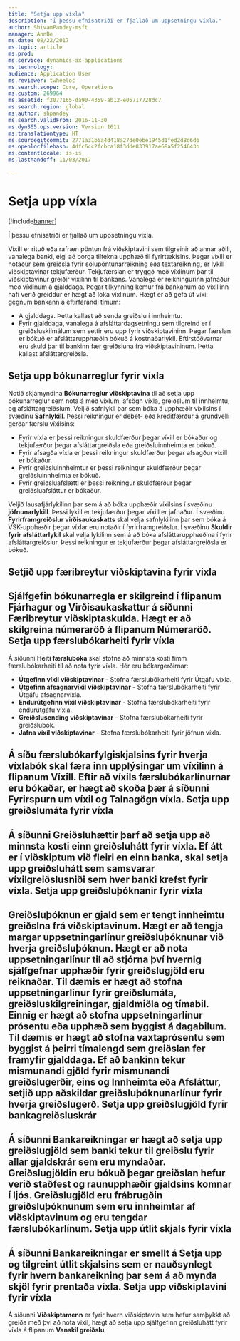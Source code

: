 ```yaml
---
title: "Setja upp víxla"
description: "Í þessu efnisatriði er fjallað um uppsetningu víxla."
author: ShivamPandey-msft
manager: AnnBe
ms.date: 08/22/2017
ms.topic: article
ms.prod: 
ms.service: dynamics-ax-applications
ms.technology: 
audience: Application User
ms.reviewer: twheeloc
ms.search.scope: Core, Operations
ms.custom: 269964
ms.assetid: f2077165-da90-4359-ab12-e05717728dc7
ms.search.region: global
ms.author: shpandey
ms.search.validFrom: 2016-11-30
ms.dyn365.ops.version: Version 1611
ms.translationtype: HT
ms.sourcegitcommit: 2771a31b5a4d418a27de0ebe1945d1fed2d8d6d6
ms.openlocfilehash: 4dfc6cc2fcbca18f3dde833917ae68a5f254643b
ms.contentlocale: is-is
ms.lasthandoff: 11/03/2017

---
```


# <a name="set-up-bills-of-exchange"></a>Setja upp víxla

[!include[banner](../includes/banner.md)]


Í þessu efnisatriði er fjallað um uppsetningu víxla.

Víxill er rituð eða rafræn pöntun frá viðskiptavini sem tilgreinir að annar aðili, vanalega banki, eigi að borga tiltekna upphæð til fyrirtækisins. Þegar víxill er notaður sem greiðsla fyrir sölupöntunarreikning eða textareikning, er lykill viðskiptavinar tekjufærður. Tekjufærslan er tryggð með víxlinum þar til viðskiptavinur greiðir víxilinn til bankans. Vanalega er reikningurinn jafnaður með víxlinum á gjalddaga. Þegar tilkynning kemur frá bankanum að víxillinn hafi verið greiddur er hægt að loka víxlinum. Hægt er að gefa út víxil gegnum bankann á eftirfarandi tímum:

-   Á gjalddaga. Þetta kallast að senda greiðslu í innheimtu.
-   Fyrir gjalddaga, vanalega á afsláttardagsetningu sem tilgreind er í greiðsluskilmálum sem settir eru upp fyrir viðskiptavininn. Þegar færslan er bókuð er afsláttarupphæðin bókuð á kostnaðarlykil. Eftirstöðvarnar eru skuld þar til bankinn fær greiðsluna frá viðskiptavininum. Þetta kallast afsláttargreiðsla.

## <a name="set-up-posting-profiles-for-bills-of-exchange"></a>Setja upp bókunarreglur fyrir víxla
Notið skjámyndina **Bókunarreglur viðskiptavina** til að setja upp bókunarreglur sem nota á með víxlum, afsögn víxla, greiðslum til innheimtu, og afsláttargreiðslum. Veljið safnlykil þar sem bóka á upphæðir víxilsins í svæðinu **Safnlykill**. Þessi reikningur er debet- eða kreditfærður á grundvelli gerðar færslu víxilsins:
-   Fyrir víxla er þessi reikningur skuldfærður þegar víxill er bókaður og tekjufærður þegar afsláttargreiðsla eða greiðsluinnheimta er bókuð.
-   Fyrir afsagða víxla er þessi reikningur skuldfærður þegar afsagður víxill er bókaður.
-   Fyrir greiðsluinnheimtur er þessi reikningur skuldfærður þegar greiðsluinnheimta er bókuð.
-   Fyrir greiðsluafslætti er þessi reikningur skuldfærður þegar greiðsluafsláttur er bókaður.

Veljið lausafjárlykilinn þar sem á að bóka upphæðir víxilsins í svæðinu **jöfnunarlykill**. Þessi lykill er tekjufærður þegar víxill er jafnaður. Í svæðinu **Fyrirframgreiðslur virðisaukaskatts** skal velja safnlykilinn þar sem bóka á VSK-upphæðir þegar víxlar eru notaðir í fyrirframgreiðslur. Í svæðinu **Skuldir fyrir afsláttarlykil** skal velja lykilinn sem á að bóka afsláttarupphæðina í fyrir afsláttargreiðslur. Þessi reikningur er tekjufærður þegar afsláttargreiðsla er bókuð.

## <a name="set-up-accounts-receivable-parameters-for-bills-of-exchange"></a>Setjið upp færibreytur viðskiptavina fyrir víxla
Sjálfgefin bókunarregla er skilgreind í flipanum **Fjárhagur og Virðisaukaskattur** á síðunni **Færibreytur viðskiptaskulda**. Hægt er að skilgreina númeraröð á flipanum **Númeraröð**. Setja upp færslubókarheiti fyrir víxla
------------------------------------------

Á síðunni **Heiti færslubóka** skal stofna að minnsta kosti fimm færslubókarheiti til að nota fyrir víxla. Hér eru bókargerðirnar:
-   **Útgefinn víxil viðskiptavinar** - Stofna færslubókarheiti fyrir Útgáfu víxla.
-   **Útgefinn afsagnarvíxil viðskiptavinar** - Stofna færslubókarheiti fyrir Útgáfu afsagnarvíxla.
-   **Endurútgefinn víxil viðskiptavinar** - Stofna færslubókarheiti fyrir endurútgáfu víxla.
-   **Greiðslusending viðskiptavinar** – Stofna færslubókarheiti fyrir greiðslubók.
-   **Jafna víxil viðskiptavinar** - Stofna færslubókarheiti fyrir jöfnun víxla.

Á síðu færslubókarfylgiskjalsins fyrir hverja víxlabók skal færa inn upplýsingar um víxilinn á flipanum **Víxill**. Eftir að víxils færslubókarlínurnar eru bókaðar, er hægt að skoða þær á síðunni **Fyrirspurn um víxil** og **Talnagögn víxla**.
Setja upp greiðslumáta fyrir víxla
-----------------------------------------------

Á síðunni **Greiðsluhættir** þarf að setja upp að minnsta kosti einn greiðsluhátt fyrir víxla. Ef átt er í viðskiptum við fleiri en einn banka, skal setja upp greiðsluhátt sem samsvarar víxilgreiðslusniði sem hver banki krefst fyrir víxla.
Setja upp greiðsluþóknanir fyrir víxla
-----------------------------------------

Greiðsluþóknun er gjald sem er tengt innheimtu greiðslna frá viðskiptavinum. Hægt er að tengja margar uppsetningarlínur greiðsluþóknunar við hverja greiðsluþóknun. Hægt er að nota uppsetningarlínur til að stjórna því hvernig sjálfgefnar upphæðir fyrir greiðslugjöld eru reiknaðar. Til dæmis er hægt að stofna uppsetningarlínur fyrir greiðslumáta, greiðsluskilgreiningar, gjaldmiðla og tímabil. Einnig er hægt að stofna uppsetningarlínur prósentu eða upphæð sem byggist á dagabilum. Til dæmis er hægt að stofna vaxtaprósentu sem byggist á þeirri tímalengd sem greiðslan fer framyfir gjalddaga. Ef að bankinn tekur mismunandi gjöld fyrir mismunandi greiðslugerðir, eins og **Innheimta** eða **Afsláttur**, setjið upp aðskildar greiðsluþóknunarlínur fyrir hverja greiðslugerð.
Setja upp greiðslugjöld fyrir bankagreiðsluskrár
------------------------------------------------

Á síðunni **Bankareikningar** er hægt að setja upp greiðslugjöld sem banki tekur til greiðslu fyrir allar gjaldskrár sem eru myndaðar. Greiðslugjöldin eru bókuð þegar greiðslan hefur verið staðfest og raunupphæðir gjaldsins komnar í ljós. Greiðslugjöld eru frábrugðin greiðsluþóknunum sem eru innheimtar af viðskiptavinum og eru tengdar færslubókarlínum.
Setja upp útlit skjals fyrir víxla
---------------------------------------------

Á síðunni **Bankareikningar** er smellt á **Setja upp** og tilgreint útlit skjalsins sem er nauðsynlegt fyrir hvern bankareikning þar sem á að mynda skjöl fyrir prentaða víxla.
Setja upp viðskiptavini fyrir víxla
--------------------------------------

Á síðunni **Viðskiptamenn** er fyrir hvern viðskiptavin sem hefur samþykkt að greiða með því að nota víxil, hægt að setja upp sjálfgefinn greiðsluhátt fyrir víxla á flipanum **Vanskil greiðslu**.






